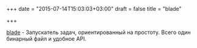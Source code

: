 +++
date = "2015-07-14T15:03:03+03:00"
draft = false
title = "blade"

+++

<p><a href="https://github.com/otm/blade">blade</a>&nbsp;- Запускатель задач, ориентированный на простоту. Всего один бинарный файл и удобное API.</p>

